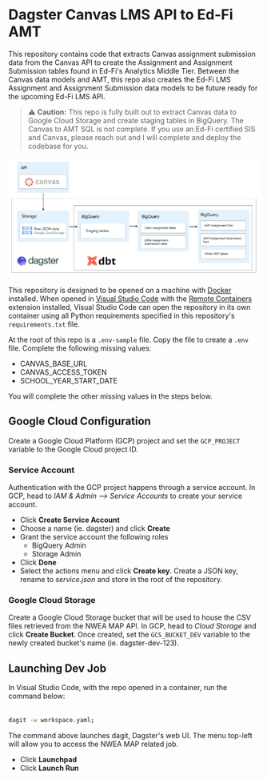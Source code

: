 # Dagster Canvas LMS API to Ed-Fi AMT
This repository contains code that extracts Canvas assignment submission data from the Canvas API to create the Assignment and Assignment Submission tables found in Ed-Fi's Analytics Middle Tier. Between the Canvas data models and AMT, this repo also creates the Ed-Fi LMS Assignment and Assignment Submission data models to be future ready for the upcoming Ed-Fi LMS API.

> :warning: **Caution:** This repo is fully built out to extract Canvas data to Google Cloud Storage and create staging tables in BigQuery. The Canvas to AMT SQL is not complete. If you use an Ed-Fi certified SIS and Canvas, please reach out and I will complete and deploy the codebase for you.


![Canvas ETL](/assets/canvas_etl.png)

This repository is designed to be opened on a machine with [Docker](https://www.docker.com/) installed. When opened in [Visual Studio Code](https://code.visualstudio.com/) with the [Remote Containers](https://marketplace.visualstudio.com/items?itemName=ms-vscode-remote.remote-containers) extension installed, Visual Studio Code can open the repository in its own container using all Python requirements specified in this repository's `requirements.txt` file.

At the root of this repo is a `.env-sample` file. Copy the file to create a `.env` file. Complete the following missing values:

* CANVAS_BASE_URL
* CANVAS_ACCESS_TOKEN
* SCHOOL_YEAR_START_DATE

You will complete the other missing values in the steps below.

## Google Cloud Configuration
Create a Google Cloud Platform (GCP) project and set the `GCP_PROJECT` variable to the Google Cloud project ID.

### Service Account
Authentication with the GCP project happens through a service account. In GCP, head to _IAM & Admin --> Service Accounts_ to create your service account.

* Click **Create Service Account**
* Choose a name (ie. dagster) and click **Create**
* Grant the service account the following roles
    * BigQuery Admin
    * Storage Admin
* Click **Done** 
* Select the actions menu and click **Create key**. Create a JSON key, rename to _service.json_ and store in the root of the repository.

### Google Cloud Storage
Create a Google Cloud Storage bucket that will be used to house the CSV files retrieved from the NWEA MAP API. In GCP, head to _Cloud Storage_ and click **Create Bucket**. Once created, set the `GCS_BUCKET_DEV` variable to the newly created bucket's name (ie. dagster-dev-123).


## Launching Dev Job
In Visual Studio Code, with the repo opened in a container, run the command below:


```bash

dagit -w workspace.yaml;

```

The command above launches dagit, Dagster's web UI. The menu top-left will allow you to access the NWEA MAP related job.

* Click **Launchpad**
* Click **Launch Run**
